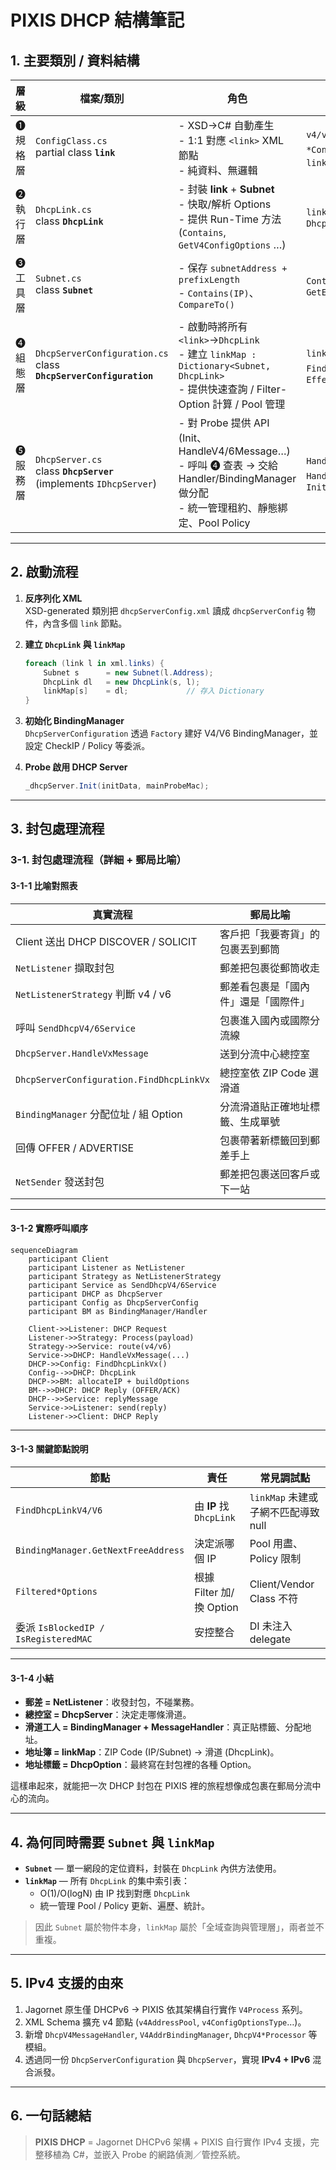# PIXIS DHCP 結構筆記

## 1. 主要類別 / 資料結構

| 層級     | 檔案/類別                                                              | 角色                                                                                                                                              | 關鍵成員                                            |
| -------- | ---------------------------------------------------------------------- | ------------------------------------------------------------------------------------------------------------------------------------------------- | --------------------------------------------------- |
| ➊ 規格層 | `ConfigClass.cs` <br/>partial class **`link`**                         | - XSD→C# 自動產生 <br/>- 1:1 對應 `<link>` XML 節點 <br/>- 純資料、無邏輯                                                                         | `v4/v6*Pools`、`*ConfigOptions`、`linkFilters`…     |
| ➋ 執行層 | `DhcpLink.cs` <br/>class **`DhcpLink`**                                | - 封裝 **link** + **Subnet** <br/>- 快取/解析 Options <br/>- 提供 Run-Time 方法 (`Contains`, `GetV4ConfigOptions` …)                              | `link`、`subnet`、多個 `DhcpVxConfigOptions`        |
| ➌ 工具層 | `Subnet.cs` <br/>class **`Subnet`**                                    | - 保存 `subnetAddress + prefixLength` <br/>- `Contains(IP)`、`CompareTo()`                                                                        | `Contains`、`GetEndAddress`                         |
| ➍ 組態層 | `DhcpServerConfiguration.cs` <br/>class **`DhcpServerConfiguration`**  | - 啟動時將所有 `<link>`→`DhcpLink` <br/>- 建立 `linkMap : Dictionary<Subnet, DhcpLink>` <br/>- 提供快速查詢 / Filter-Option 計算 / Pool 管理      | `linkMap`、`FindDhcpLinkV4/V6`、`Effective*Options` |
| ➎ 服務層 | `DhcpServer.cs` <br/>class **`DhcpServer`** (implements `IDhcpServer`) | - 對 Probe 提供 API (Init、HandleV4/6Message…) <br/>- 呼叫 ➍ 查表 → 交給 Handler/BindingManager 做分配 <br/>- 統一管理租約、靜態綁定、Pool Policy | `HandleV4Message`、`HandleV6Message`、`Init`        |

---

## 2. 啟動流程

1. **反序列化 XML**  
   XSD-generated 類別把 `dhcpServerConfig.xml` 讀成 `dhcpServerConfig` 物件，內含多個 `link` 節點。

2. **建立 `DhcpLink` 與 `linkMap`**

   ```csharp
   foreach (link l in xml.links) {
       Subnet s      = new Subnet(l.Address);
       DhcpLink dl   = new DhcpLink(s, l);
       linkMap[s]    = dl;             // 存入 Dictionary
   }
   ```

3. **初始化 BindingManager**  
   `DhcpServerConfiguration` 透過 `Factory` 建好 V4/V6 BindingManager，並設定 CheckIP / Policy 等委派。

4. **Probe 啟用 DHCP Server**
   ```csharp
   _dhcpServer.Init(initData, mainProbeMac);
   ```

---

## 3. 封包處理流程

### 3-1. 封包處理流程（詳細 + 郵局比喻）

#### 3-1-1 比喻對照表

| 真實流程                                 | 郵局比喻                             |
| ---------------------------------------- | ------------------------------------ |
| Client 送出 DHCP DISCOVER / SOLICIT      | 客戶把「我要寄貨」的包裹丟到郵筒     |
| `NetListener` 擷取封包                   | 郵差把包裹從郵筒收走                 |
| `NetListenerStrategy` 判斷 v4 / v6       | 郵差看包裹是「國內件」還是「國際件」 |
| 呼叫 `SendDhcpV4/6Service`               | 包裹進入國內或國際分流線             |
| `DhcpServer.HandleVxMessage`             | 送到分流中心總控室                   |
| `DhcpServerConfiguration.FindDhcpLinkVx` | 總控室依 ZIP Code 選滑道             |
| `BindingManager` 分配位址 / 組 Option    | 分流滑道貼正確地址標籤、生成單號     |
| 回傳 OFFER / ADVERTISE                   | 包裹帶著新標籤回到郵差手上           |
| `NetSender` 發送封包                     | 郵差把包裹送回客戶或下一站           |

---

#### 3-1-2 實際呼叫順序

```mermaid
sequenceDiagram
    participant Client
    participant Listener as NetListener
    participant Strategy as NetListenerStrategy
    participant Service as SendDhcpV4/6Service
    participant DHCP as DhcpServer
    participant Config as DhcpServerConfig
    participant BM as BindingManager/Handler

    Client->>Listener: DHCP Request
    Listener->>Strategy: Process(payload)
    Strategy->>Service: route(v4/v6)
    Service->>DHCP: HandleVxMessage(...)
    DHCP->>Config: FindDhcpLinkVx()
    Config-->>DHCP: DhcpLink
    DHCP->>BM: allocateIP + buildOptions
    BM-->>DHCP: DHCP Reply (OFFER/ACK)
    DHCP-->>Service: replyMessage
    Service->>Listener: send(reply)
    Listener->>Client: DHCP Reply
```

---

#### 3-1-3 關鍵節點說明

| 節點                                 | 責任                     | 常見調試點                          |
| ------------------------------------ | ------------------------ | ----------------------------------- |
| `FindDhcpLinkV4/V6`                  | 由 **IP** 找 `DhcpLink`  | `linkMap` 未建或子網不匹配導致 null |
| `BindingManager.GetNextFreeAddress`  | 決定派哪個 IP            | Pool 用盡、Policy 限制              |
| `Filtered*Options`                   | 根據 Filter 加/換 Option | Client/Vendor Class 不符            |
| 委派 `IsBlockedIP / IsRegisteredMAC` | 安控整合                 | DI 未注入 delegate                  |

---

#### 3-1-4 小結

- **郵差 = NetListener**：收發封包，不碰業務。
- **總控室 = DhcpServer**：決定走哪條滑道。
- **滑道工人 = BindingManager + MessageHandler**：真正貼標籤、分配地址。
- **地址簿 = linkMap**：ZIP Code (IP/Subnet) → 滑道 (DhcpLink)。
- **地址標籤 = DhcpOption**：最終寫在封包裡的各種 Option。

這樣串起來，就能把一次 DHCP 封包在 PIXIS 裡的旅程想像成包裹在郵局分流中心的流向。

---

## 4. 為何同時需要 `Subnet` 與 `linkMap`

- **`Subnet`** — 單一網段的定位資料，封裝在 `DhcpLink` 內供方法使用。
- **`linkMap`** — 所有 `DhcpLink` 的集中索引表：
  - O(1)/O(logN) 由 IP 找到對應 `DhcpLink`
  - 統一管理 Pool / Policy 更新、遍歷、統計。

> 因此 `Subnet` 屬於物件本身，`linkMap` 屬於「全域查詢與管理層」，兩者並不重複。

---

## 5. IPv4 支援的由來

1. Jagornet 原生僅 DHCPv6 → PIXIS 依其架構自行實作 `V4Process` 系列。
2. XML Schema 擴充 v4 節點 (`v4AddressPool`, `v4ConfigOptionsType`…)。
3. 新增 `DhcpV4MessageHandler`, `V4AddrBindingManager`, `DhcpV4*Processor` 等模組。
4. 透過同一份 `DhcpServerConfiguration` 與 `DhcpServer`，實現 **IPv4 + IPv6** 混合派發。

---

## 6. 一句話總結

> **PIXIS DHCP** = Jagornet DHCPv6 架構 + PIXIS 自行實作 IPv4 支援，完整移植為 C#，並嵌入 Probe 的網路偵測／管控系統。
